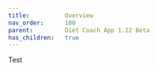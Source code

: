 ```yaml
---
title:          Overview
nav_order:      100
parent:         Diet Coach App 1.22 Beta
has_children:   true
---
```


Test